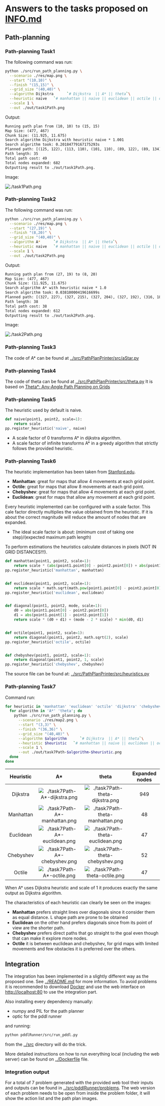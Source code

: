 
# Answers to the tasks proposed on [INFO.md](./INFO.md)

## Path-planning

### Path-planning Task1

The following command was run:

```bash
python ./src/run_path_planning.py \
  --scenario ./res/map.png \
  --start "(10,10)" \
  --finish "(15,15)" \
  --grid_size "(40,40)" \
  --algorithm Dijkstra      `# Dijkstra  || A* || theta`\
  --heuristic naive   `# manhattan || naive || euclidean || octile || dijkstra || chebyshev`\
  --scale 1 \
  --out ./out/task1Path.png
```

Output:

```txt
Running path plan from (10, 10) to (15, 15)
Map Size: (477, 467)
Chunk Size: (11.925, 11.675)
Search algorithm Dijkstra with heuristic naive * 1.001
Search algorithm took: 0.20184779167175293s
Planned path: [(125, 122), (113, 110), (101, 110), (89, 122), (89, 134), (89, 145), (89, 157), (89, 169), (89, 180), (89, 192), (89, 204), (89, 215), (89, 227), (89, 239), (89, 251), (101, 262), (101, 274), (101, 286), (101, 297), (113, 309), (125, 309), (137, 309), (149, 309), (160, 309), (172, 297), (172, 286), (172, 274), (172, 262), (184, 251), (196, 239), (196, 227), (196, 215), (184, 204), (184, 192), (184, 180)]
Path length: 35
Total path cost: 49
Total nodes expanded: 682
Outputting result to ./out/task1Path.png.
```

Image:

![./task1Path.png](./task1Path.png)

### Path-planning Task2

The following command was run:

```bash
python ./src/run_path_planning.py \
  --scenario ./res/map.png \
  --start "(27,19)" \
  --finish "(8,20)" \
  --grid_size "(40,40)" \
  --algorithm A*      `# Dijkstra  || A* || theta`\
  --heuristic naive   `# manhattan || naive || euclidean || octile || dijkstra || chebyshev`\
  --scale 1 \
  --out ./out/task2Path.png
```

Output:

```txt
Running path plan from (27, 19) to (8, 20)
Map Size: (477, 467)
Chunk Size: (11.925, 11.675)
Search algorithm A* with heuristic naive * 1.0
Search algorithm took: 0.03810000419616699s
Planned path: [(327, 227), (327, 215), (327, 204), (327, 192), (316, 180), (304, 169), (292, 157), (292, 145), (292, 134), (292, 122), (292, 110), (280, 99), (268, 99), (256, 99), (244, 99), (232, 99), (220, 99), (208, 99), (196, 99), (184, 99), (172, 99), (160, 99), (149, 99), (137, 99), (125, 99), (113, 99), (101, 110), (89, 122), (89, 134), (89, 145), (89, 157), (89, 169), (89, 180), (89, 192), (89, 204), (89, 215), (89, 227), (101, 239)]
Path length: 38
Total path cost: 38
Total nodes expanded: 612
Outputting result to ./out/task2Path.png.
```

Image:

![./task2Path.png](./task2Path.png)

### Path-planning Task3

The code of A* can be found at [../src/PathPlanPrinter/src/aStar.py](../src/PathPlanPrinter/src/aStar.py)

### Path-planning Task4

The code of theta can be found at [../src/PathPlanPrinter/src/theta.py](../src/PathPlanPrinter/src/theta.py)
It is based on [Theta*: Any-Angle Path Planning on Grids](https://arxiv.org/pdf/1401.3843.pdf)

### Path-planning Task5

The heuristic used by default is naive.

```python
def naive(point1, point2, scale=1):
    return scale
pp.register_heuristic('naive', naive)
```

* A scale factor of 0 transforms A* in dijkstra algorithm.
* A scale factor of infinite transforms A* in a greedy algorithm that strictly follows the provided heuristic.

### Path-planning Task6

The heuristic implementation has been taken from [Stanford.edu](http://theory.stanford.edu/~amitp/GameProgramming/Heuristics.html).

* **Manhattan**: great for maps that allow 4 movements at each grid point.
* **Octile**: great for maps that allow 8 movements at each grid point.
* **Chebyshev**: great for maps that allow 4 movements at each grid point.
* **Euclidean**: great for maps that allow any movement at each grid point.

Every heuristic implemented can be configured with a scale factor.
This cale factor directly multiplies the value obtained from the heuristic.
If it is about the correct magnitude will reduce the amount of nodes that are expanded.

* The ideal scale factor is about: (minimum cost of taking one step)/(expected maximum path length)

To perform estimations the heuristics calculate distances in pixels (NOT IN GRID DISTANCES!!!).

```python
def manhattan(point1, point2, scale=1):
    return scale * (abs(point1.point[0] - point2.point[0]) + abs(point1.point[1] - point2.point[1]))
pp.register_heuristic('manhattan', manhattan)


def euclidean(point1, point2, scale=1):
    return scale * math.sqrt(math.pow(point1.point[0] - point2.point[0], 2) + math.pow(point1.point[1] - point2.point[1], 2))
pp.register_heuristic('euclidean', euclidean)


def diagonal(point1, point2, mode, scale=1):
    d0 = abs(point1.point[0] - point2.point[0])
    d1 = abs(point1.point[1] - point2.point[1])
    return scale * (d0 + d1) + (mode - 2 * scale) * min(d0, d1)


def octile(point1, point2, scale=1):
    return diagonal(point1, point2, math.sqrt(2), scale)
pp.register_heuristic('octile', octile)


def chebyshev(point1, point2, scale=1):
    return diagonal(point1, point2, 1, scale)
pp.register_heuristic('chebyshev', chebyshev)
```

The source file can be found at: [../src/PathPlanPrinter/src/heuristics.py](../src/PathPlanPrinter/src/heuristics.py)

### Path-planning Task7

Command run:

```bash
for heuristic in 'manhattan' 'euclidean' 'octile' 'dijkstra' 'chebyshev'; do
  for algorithm in 'A*' 'theta'; do
    python ./src/run_path_planning.py \
      --scenario ./res/map2.png \
      --start "(3,3)" \
      --finish "(36,36)" \
      --grid_size "(40,40)" \
      --algorithm $algorithm      `# Dijkstra  || A* || theta`\
      --heuristic $heuristic   `# manhattan || naive || euclidean || octile || dijkstra || chebyshev`\
      --scale 1 \
      --out ./out/task7Path-$algorithm-$heuristic.png
  done
done
```

| Heuristic | A*                                                              | theta                                                                 | Expanded nodes |
|:---------:|:---------------------------------------------------------------:|:---------------------------------------------------------------------:|:--------------:|
| Dijkstra  | ![./task7Path-A*-dijkstra.png](./task7Path-A*-dijkstra.png)     | ![./task7Path-theta-dijkstra.png](./task7Path-theta-dijkstra.png)     | 949            |
| Manhattan | ![./task7Path-A*-manhattan.png](./task7Path-A*-manhattan.png)   | ![./task7Path-theta-manhattan.png](./task7Path-theta-manhattan.png)   | 48             |
| Euclidean | ![./task7Path-A*-euclidean.png](./task7Path-A*-euclidean.png)   | ![./task7Path-theta-euclidean.png](./task7Path-theta-euclidean.png)   | 47             |
| Chebyshev | ![./task7Path-A*-chebyshev.png](./task7Path-A*-chebyshev.png)   | ![./task7Path-theta-chebyshev.png](./task7Path-theta-chebyshev.png)   | 52             |
| Octile    | ![./task7Path-A*-octile.png](./task7Path-A*-octile.png)         | ![./task7Path-theta-octile.png](./task7Path-theta-octile.png)         | 47             |

When A* uses Dijkstra heuristic and scale of 1 it produces exactly the same output as Dijkstra algorithm.

The characteristics of each heuristic can clearly be seen on the images:

* **Manhattan** prefers straight lines over diagonals since it consider them as equal distance. L shape path are prone to be obtained
* **Euclidean** on the other hand prefers diagonals since from its point of view are the shorter path.
* **Chebyshev** prefers direct paths that go straight to the goal even though that can make it explore more nodes.
* **Octile** it is between euclidean and chebyshev, for grid maps with limited movements and few obstacles it is preferred over the others.

## Integration

The integration has been implemented in a slightly different way as the proposed one.
See [../README.md](../README.md) for more information.
To avoid problems it is recommended to download [Docker](https://www.docker.com/get-started) and use the web interface on [http://localhost:80](http://localhost:80) to use the integration part.

Also installing every dependency manually:

* numpy and PIL for the path planner
* optic for the pddl runner

and running:

```bash
python pddlRunner/src/run_pddl.py
```

from the [../src](../src) directory will do the trick.

More detailed instructions on how to run everything local (including the web server) can be found on [../Dockerfile](../Dockerfile) file.

### Integration output

For a total of 7 problem generated with the provided web tool their inputs and outputs can be found in [../src/pddlRunner/problems](../src/pddlRunner/problems).
The web version of each problem needs to be open from inside the problem folder, it will show the action list and the path plan images.
